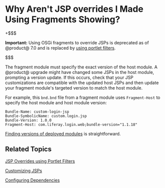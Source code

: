 # Why Aren't JSP overrides I Made Using Fragments Showing? [](id=why-arent-jsp-overrides-i-made-using-fragments-showing)

+$$$

**Important:** Using OSGi fragments to override JSPs is deprecated as of 
@product@ 7.0 and is replaced by
[using portlet filters](/develop/tutorials/-/knowledge_base/7-1/jsp-overrides-using-portlet-filters). 

$$$

The fragment module must specify the exact version of the host module. A 
@product@ upgrade might have changed some JSPs in the host module, prompting a 
version update. If this occurs, check that your JSP customizations are 
compatible with the updated host JSPs and then update your fragment module's 
targeted version to match the host module. 

For example, this `bnd.bnd` file from a fragment module uses `Fragment-Host` to 
specify the host module and host module version: 

    Bundle-Name: custom-login-jsp
    Bundle-SymbolicName: custom.login.jsp
    Bundle-Version: 1.0.0
    Fragment-Host: com.liferay.login.web;bundle-version="1.1.18"

[Finding versions of deployed modules](/develop/tutorials/-/knowledge_base/7-1/configuring-dependencies#finding-liferay-portal-app-and-independent-artifacts)
is straightforward.  

## Related Topics [](id=related-topics)

[JSP Overrides using Portlet Filters](/develop/tutorials/-/knowledge_base/7-1/jsp-overrides-using-portlet-filters)

[Customizing JSPs](/develop/tutorials/-/knowledge_base/7-1/customizing-jsps)

[Configuring Dependencies](/develop/tutorials/-/knowledge_base/7-1/configuring-dependencies)
